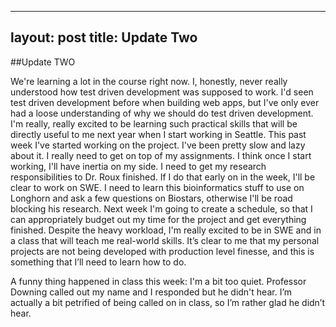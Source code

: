 ----
layout: post
title: Update Two
----

##Update TWO

We're learning a lot in the course right now. I, honestly, never really understood how test driven development was supposed to work. I'd seen test driven development before when building web apps, but I've only ever had a loose understanding of why we should do test driven development. I'm really, really excited to be learning such practical skills that will be directly useful to me next year when I start working in Seattle. This past week I've started working on the project. I've been pretty slow and lazy about it. I really need to get on top of my assignments. I think once I start working, I'll have inertia on my side. I need to get my research responsibilities to Dr. Roux finished. If I do that early on in the week, I'll be clear to work on SWE. I need to learn this bioinformatics stuff to use on Longhorn and ask a few questions on Biostars, otherwise I'll be road blocking his research. Next week I'm going to create a schedule, so that I can appropriately budget out my time for the project and get everything finished. Despite the heavy workload, I'm really excited to be in SWE and in a class that will teach me real-world skills. It’s clear to me that my personal projects are not being developed with production level finesse, and this is something that I’ll need to learn how to do.

A funny thing happened in class this week: I'm a bit too quiet. Professor Downing called out my name and I responded but he didn't hear. I’m actually a bit petrified of being called on in class, so I’m rather glad he didn’t hear. 
